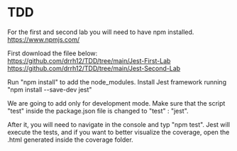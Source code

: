 # TDD


For the first and second lab you will need to have npm installed.
https://www.npmjs.com/

First download the filee below:
https://github.com/drrh12/TDD/tree/main/Jest-First-Lab
https://github.com/drrh12/TDD/tree/main/Jest-Second-Lab

Run "npm install" to add the node_modules.
Install Jest framework running "npm install --save-dev jest"

We are going to add only for development mode. Make sure that the script "test" inside the package.json file is changed to "test" : "jest".

After it, you will need to navigate in the console and typ "npm test". Jest will execute the tests, and if you want to better visualize the coverage, open the .html generated inside the coverage folder.
